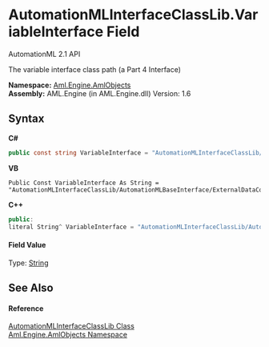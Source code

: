 # AutomationMLInterfaceClassLib.VariableInterface Field
AutomationML 2.1 API 

The variable interface class path (a Part 4 Interface)

**Namespace:**&nbsp;<a href="N_Aml_Engine_AmlObjects">Aml.Engine.AmlObjects</a><br />**Assembly:**&nbsp;AML.Engine (in AML.Engine.dll) Version: 1.6

## Syntax

**C#**<br />
``` C#
public const string VariableInterface = "AutomationMLInterfaceClassLib/AutomationMLBaseInterface/ExternalDataConnector/PLCopenXMLInterface/VariableInterface"
```

**VB**<br />
``` VB
Public Const VariableInterface As String = "AutomationMLInterfaceClassLib/AutomationMLBaseInterface/ExternalDataConnector/PLCopenXMLInterface/VariableInterface"
```

**C++**<br />
``` C++
public:
literal String^ VariableInterface = "AutomationMLInterfaceClassLib/AutomationMLBaseInterface/ExternalDataConnector/PLCopenXMLInterface/VariableInterface"
```


#### Field Value
Type: <a href="https://docs.microsoft.com/dotnet/api/system.string" target="_parent" rel="noopener noreferrer">String</a>

## See Also


#### Reference
<a href="T_Aml_Engine_AmlObjects_AutomationMLInterfaceClassLib">AutomationMLInterfaceClassLib Class</a><br /><a href="N_Aml_Engine_AmlObjects">Aml.Engine.AmlObjects Namespace</a><br />